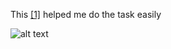 This [[1]](https://github.com/amfoss/star-me) helped me do the task easily

![alt text](https://user-images.githubusercontent.com/73430168/99933240-77913180-2d80-11eb-8fb1-8c98d25dd8c1.png)
